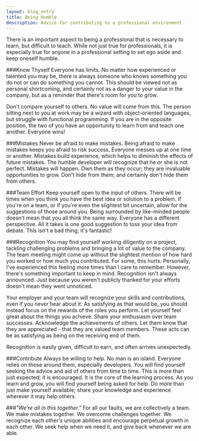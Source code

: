 ```yaml
---
layout: blog_entry
title: Being Humble
description: Advice for contributing to a professional environment
---
```

There is an important aspect to being a professional that is necessary to learn, but difficult to teach. While not just true for professionals, it is especially true for anyone in a professional setting to set ego aside and keep oneself humble.

###Know Thyself
Everyone has limits. No matter how experienced or talented you may be, there is always someone who knows something you do not or can do something you cannot. This should be viewed not as personal shortcoming, and certainly not as a danger to your value in the company, but as a reminder that there's room for you to grow. 

Don't compare yourself to others. No value will come from this. The person sitting next to you at work may be a wizard with object-oriented languages, but struggle with functional programming. If you are in the opposite position, the two of you have an opportunity to learn from and teach one another. Everyone wins!

###Mistakes
Never be afraid to make mistakes. Being afraid to make mistakes keeps you afraid to risk success. Everyone messes up at one time or another. Mistakes build experience, which helps to diminish the effects of future mistakes. The humble developer will recognize that he or she is not perfect. Mistakes will happen. Own them as they occur; they are invaluable opportunities to grow. Don't hide from them; and certainly don't hide them from others.

###Team Effort
Keep yourself open to the input of others. There will be times when you think you have the best idea or solution to a problem. If you're on a team, or if you're even the slightest bit uncertain, allow for the suggestions of those around you. Being surrounded by like-minded people doesn't mean that you all think the same way. Everyone has a different perspective. All it takes is one good suggestion to toss your idea from debate. This isn't a bad thing; it's fantastic!

###Recognition
You may find yourself working diligently on a project, tackling challenging problems and bringing a lot of value to the company. The team meeting might come up without the slightest mention of how hard you worked or how much you contributed. For some, this hurts. Personally, I've experienced this feeling more times than I care to remember. However, there's something important to keep in mind. Recognition isn't always announced. Just because you weren't publicly thanked for your efforts doesn't mean they went unnoticed.

Your employer and your team will recognize your skills and contributions, even if you never hear about it. As satisfying as that would be, you should instead focus on the rewards of the roles you perform. Let yourself feel great about the things you achieve. Share your enthusiasm over team successes. Acknowledge the achievements of others. Let them know that they are appreciated - that they are valued team members. These acts can be as satisfying as being on the receiving end of them.

Recognition is easily given, difficult to earn, and often arrives unexpectedly.

###Contribute
Always be willing to help. No man is an island. Everyone relies on those around them, especially developers. You will find yourself seeking the advice and aid of others from time to time. This is more than just expected; it is encouraged. It is the core of the learning process. As you learn and grow, you will find yourself being asked for help. Do more than just make yourself available; share your knowledge and experience wherever it may help others.

###*"We're all in this together."*
For all our faults, we are collectively a team. We make mistakes together. We overcome challenges together. We recognize each other's unique abilities and encourage perpetual growth in each other. We seek help when we need it, and give back whenever we are able.
